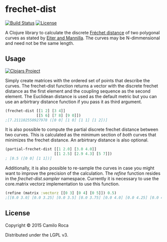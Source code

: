 # frechet-dist
[![Build Status](https://travis-ci.org/carocad/frechet-dist.svg?branch=master)](https://travis-ci.org/carocad/frechet-dist)
[![License](https://img.shields.io/badge/license-LGPL%20v3-blue.svg)](https://github.com/carocad/frechet-dist/blob/master/LICENSE)

A Clojure library to calculate the discrete [Fréchet distance](https://en.wikipedia.org/wiki/Fr%C3%A9chet_distance) of two polygonal curves as
stated by [Eiter and Mannilla](http://citeseerx.ist.psu.edu/viewdoc/download?doi=10.1.1.90.937&rep=rep1&type=pdf).
The curves may be N-dimmensional and need not be the same length.

## Usage
[![Clojars Project](http://clojars.org/frechet-dist/latest-version.svg)](http://clojars.org/frechet-dist)

Simply create matrices with the ordered set of points that describe the curves.
The frechet-dist function returns a vector with the discrete frechet distance as the first element and the coupling sequence as the second element. The Euclidean distance is used as the default metric but you can use an arbirtrary distance function if you pass it as third argument.
```Clojure
(frechet-dist [[1 2] [3 4]]
              [[5 6] [7 8] [9 0]])
;[7.211102550927978 ([0 0] [1 0] [1 1] [1 2])]
```
It is also possible to compute the partial discrete frechet distance between two curves. This is calculated as the minimum section of *both* curves that minimizes the frechet distance. An arbirtrary distance is also optional.

```Clojure
(partial-frechet-dist [[1 2.0] [3.0 4.0]]
                      [[1 2.5] [2.9 4.3] [5 7]])
; [0.5 ([0 0] [1 1])]
```

Additionally, it is also possible to re-sample the curves in case you might want to improve the precision of the calculation. The *refine* function resides in the *frechet-dist.sampler* namespace. Currently it is necessary to use the core.matrix vectorz implementation to use this function.

```Clojure
(refine (matrix :vectorz [[0 3] [0 4] [0 5]]) 0.5)
;[[0.0 3.0] [0.0 3.25] [0.0 3.5] [0.0 3.75] [0.0 4.0] [0.0 4.25] [0.0 4.5] [0.0 4.75] [0.0 5.0]]
```

## License

Copyright © 2015 Camilo Roca

Distributed under the LGPL v3.

